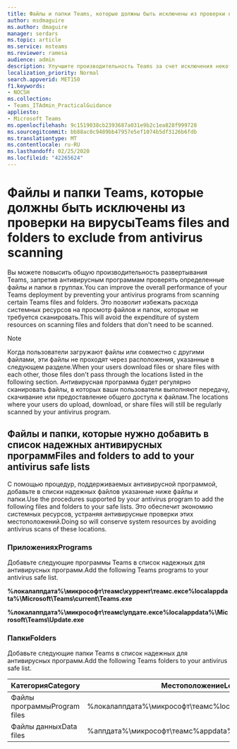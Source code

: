 ```yaml
---
title: Файлы и папки Teams, которые должны быть исключены из проверки на вирусы
author: msdmaguire
ms.author: dmaguire
manager: serdars
ms.topic: article
ms.service: msteams
ms.reviewer: ramesa
audience: admin
description: Улучшите производительность Teams за счет исключения некоторых файлов и папок из обычной проверки антивирусной программы.
localization_priority: Normal
search.appverid: MET150
f1.keywords:
- NOCSH
ms.collection:
- Teams_ITAdmin_PracticalGuidance
appliesto:
- Microsoft Teams
ms.openlocfilehash: 9c1519038cb2393687a031e9b2c1ea828f999728
ms.sourcegitcommit: bb88ac0c9489bb47957e5ef1074b5df3126b6fdb
ms.translationtype: MT
ms.contentlocale: ru-RU
ms.lasthandoff: 02/25/2020
ms.locfileid: "42265624"
---
```

<a name="teams-files-and-folders-to-exclude-from-antivirus-scanning"></a><span data-ttu-id="820d0-103">Файлы и папки Teams, которые должны быть исключены из проверки на вирусы</span><span class="sxs-lookup"><span data-stu-id="820d0-103">Teams files and folders to exclude from antivirus scanning</span></span>
=================================

<span data-ttu-id="820d0-104">Вы можете повысить общую производительность развертывания Teams, запретив антивирусным программам проверять определенные файлы и папки в группах.</span><span class="sxs-lookup"><span data-stu-id="820d0-104">You can improve the overall performance of your Teams deployment by preventing your antivirus programs from scanning certain Teams files and folders.</span></span> <span data-ttu-id="820d0-105">Это позволит избежать расхода системных ресурсов на просмотр файлов и папок, которые не требуется сканировать.</span><span class="sxs-lookup"><span data-stu-id="820d0-105">This will avoid the expenditure of system resources on scanning files and folders that don't need to be scanned.</span></span>

> [!NOTE]
> <span data-ttu-id="820d0-106">Когда пользователи загружают файлы или совместно с другими файлами, эти файлы не проходят через расположения, указанные в следующем разделе.</span><span class="sxs-lookup"><span data-stu-id="820d0-106">When your users download files or share files with each other, those files don't pass through the locations listed in the following section.</span></span> <span data-ttu-id="820d0-107">Антивирусная программа будет регулярно сканировать файлы, в которых ваши пользователи выполняют передачу, скачивание или предоставление общего доступа к файлам.</span><span class="sxs-lookup"><span data-stu-id="820d0-107">The locations where your users do upload, download, or share files will still be regularly scanned by your antivirus program.</span></span>

## <a name="files-and-folders-to-add-to-your-antivirus-safe-lists"></a><span data-ttu-id="820d0-108">Файлы и папки, которые нужно добавить в список надежных антивирусных программ</span><span class="sxs-lookup"><span data-stu-id="820d0-108">Files and folders to add to your antivirus safe lists</span></span>

<span data-ttu-id="820d0-109">С помощью процедур, поддерживаемых антивирусной программой, добавьте в списки надежных файлов указанные ниже файлы и папки.</span><span class="sxs-lookup"><span data-stu-id="820d0-109">Use the procedures supported by your antivirus program to add the following files and folders to your safe lists.</span></span> <span data-ttu-id="820d0-110">Это обеспечит экономию системных ресурсов, устраняя антивирусные проверки этих местоположений.</span><span class="sxs-lookup"><span data-stu-id="820d0-110">Doing so will conserve system resources by avoiding antivirus scans of these locations.</span></span>

### <a name="programs"></a><span data-ttu-id="820d0-111">Приложениях</span><span class="sxs-lookup"><span data-stu-id="820d0-111">Programs</span></span>

<span data-ttu-id="820d0-112">Добавьте следующие программы Teams в список надежных для антивирусных программ.</span><span class="sxs-lookup"><span data-stu-id="820d0-112">Add the following Teams programs to your antivirus safe list.</span></span>

<span data-ttu-id="820d0-113">**%локалаппдата%\микрософт\теамс\куррент\теамс.ексе**</span><span class="sxs-lookup"><span data-stu-id="820d0-113">**%localappdata%\Microsoft\Teams\current\Teams.exe**</span></span>

<span data-ttu-id="820d0-114">**%локалаппдата%\микрософт\теамс\упдате.ексе**</span><span class="sxs-lookup"><span data-stu-id="820d0-114">**%localappdata%\Microsoft\Teams\Update.exe**</span></span>

### <a name="folders"></a><span data-ttu-id="820d0-115">Папки</span><span class="sxs-lookup"><span data-stu-id="820d0-115">Folders</span></span>

<span data-ttu-id="820d0-116">Добавьте следующие папки Teams в список надежных для антивирусных программ.</span><span class="sxs-lookup"><span data-stu-id="820d0-116">Add the following Teams folders to your antivirus safe list.</span></span>

|<span data-ttu-id="820d0-117">Категория</span><span class="sxs-lookup"><span data-stu-id="820d0-117">Category</span></span>  |<span data-ttu-id="820d0-118">Местоположение</span><span class="sxs-lookup"><span data-stu-id="820d0-118">Location</span></span>  |
|---------|---------|
|<span data-ttu-id="820d0-119">Файлы программы</span><span class="sxs-lookup"><span data-stu-id="820d0-119">Program files</span></span>  |<span data-ttu-id="820d0-120">%локалаппдата%\микрософт\теамс</span><span class="sxs-lookup"><span data-stu-id="820d0-120">%localappdata%\Microsoft\Teams</span></span>|
|<span data-ttu-id="820d0-121">Файлы данных</span><span class="sxs-lookup"><span data-stu-id="820d0-121">Data files</span></span>     |<span data-ttu-id="820d0-122">%аппдата%\микрософт\теамс</span><span class="sxs-lookup"><span data-stu-id="820d0-122">%appdata%\Microsoft\Teams</span></span>\ |
